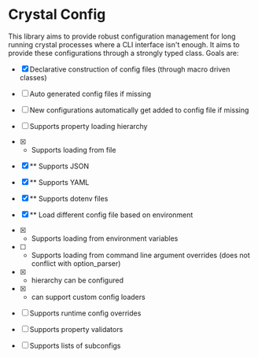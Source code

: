 # Crystal Config
This library aims to provide robust configuration management for long running crystal processes
where a CLI interface isn't enough. It aims to provide these configurations through a strongly
typed class. Goals are:

- [X] Declarative construction of config files (through macro driven classes)
- [ ] Auto generated config files if missing
- [ ] New configurations automatically get added to config file if missing
- [ ] Supports property loading hierarchy
- [X] * Supports loading from file
- [X] ** Supports JSON
- [X] ** Supports YAML
- [X] ** Supports dotenv files
- [X] ** Load different config file based on environment
- [X] * Supports loading from environment variables
- [ ] * Supports loading from command line argument overrides (does not conflict with option_parser)
- [X] * hierarchy can be configured
- [X] * can support custom config loaders
- [ ] Supports runtime config overrides
- [ ] Supports property validators
- [ ] Supports lists of subconfigs

